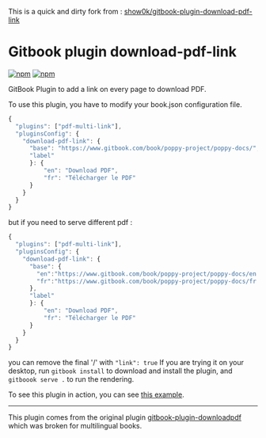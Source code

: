 This is a quick and dirty fork from : [show0k/gitbook-plugin-download-pdf-link](https://github.com/show0k/gitbook-plugin-download-pdf-link)

# Gitbook plugin download-pdf-link
[![npm](https://img.shields.io/npm/v/gitbook-plugin-download-pdf-link.svg)](https://www.npmjs.com/package/gitbook-plugin-download-pdf-link)
[![npm](https://img.shields.io/npm/dt/gitbook-plugin-download-pdf-link.svg)](https://www.npmjs.com/package/gitbook-plugin-download-pdf-link)


GitBook Plugin to add a link on every page to download PDF.

To use this plugin, you have to modify your book.json configuration file.
```js
{
  "plugins": ["pdf-multi-link"],
  "pluginsConfig": {
    "download-pdf-link": {
      "base": "https://www.gitbook.com/book/poppy-project/poppy-docs/",
      "label"
      }: {
          "en": "Download PDF",
          "fr": "Télécharger le PDF"
      }
    }
  }
}
```

but if you need to serve different pdf :
```js
{
  "plugins": ["pdf-multi-link"],
  "pluginsConfig": {
    "download-pdf-link": {
      "base": { 
        "en":"https://www.gitbook.com/book/poppy-project/poppy-docs/en.pdf",
        "fr":"https://www.gitbook.com/book/poppy-project/poppy-docs/fr.pdf",
      },
      "label"
      }: {
          "en": "Download PDF",
          "fr": "Télécharger le PDF"
      }
    }
  }
}
```

you can remove the final '/' with `"link": true`
If you are trying it on your desktop, run `gitbook install` to download and install the plugin, and `gitboook serve .` to run the rendering.

To see this plugin in action, you can see [this example](https://docs.poppy-project.org).



----
This plugin comes from the original plugin [gitbook-plugin-downloadpdf](https://plugins.gitbook.com/plugin/download-pdf) which was broken for multilingual books.
